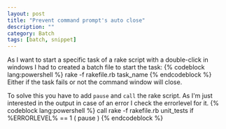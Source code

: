 ```yaml
---
layout: post
title: "Prevent command prompt's auto close"
description: ""
category: Batch
tags: [batch, snippet]
---
```


As I want to start a specific task of a rake script with a double-click in windows I had to created a batch file to start the task:
{% codeblock lang:powershell %}
rake -f rakefile.rb task_name
{% endcodeblock %}
Either if the task fails or not the command window will close. 
 
To solve this you have to add `pause` and `call` the rake script. As I'm just interested in the output in case of an error I check the errorlevel for it.
{% codeblock lang:powershell %}
call rake -f rakefile.rb unit_tests
if %ERRORLEVEL% == 1 (
	pause
)
{% endcodeblock %}